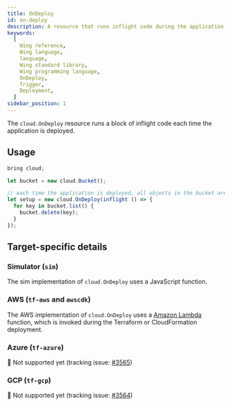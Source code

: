 ```yaml
---
title: OnDeploy
id: on-deploy
description: A resource that runs inflight code during the application's deployment.
keywords:
  [
    Wing reference,
    Wing language,
    language,
    Wing standard library,
    Wing programming language,
    OnDeploy,
    Trigger,
    Deployment,
  ]
sidebar_position: 1
---
```


The `cloud.OnDeploy` resource runs a block of inflight code each time the application is deployed.

## Usage

```ts playground
bring cloud;

let bucket = new cloud.Bucket();

// each time the application is deployed, all objects in the bucket are deleted
let setup = new cloud.OnDeploy(inflight () => {
  for key in bucket.list() {
    bucket.delete(key);
  }
});
```

## Target-specific details

### Simulator (`sim`)

The sim implementation of `cloud.OnDeploy` uses a JavaScript function.

### AWS (`tf-aws` and `awscdk`)

The AWS implementation of `cloud.OnDeploy` uses a [Amazon Lambda](https://aws.amazon.com/lambda/) function, which is invoked during the Terraform or CloudFormation deployment.

### Azure (`tf-azure`)

🚧 Not supported yet (tracking issue: [#3565](https://github.com/winglang/wing/issues/3565))

### GCP (`tf-gcp`)

🚧 Not supported yet (tracking issue: [#3564](https://github.com/winglang/wing/issues/3564))

